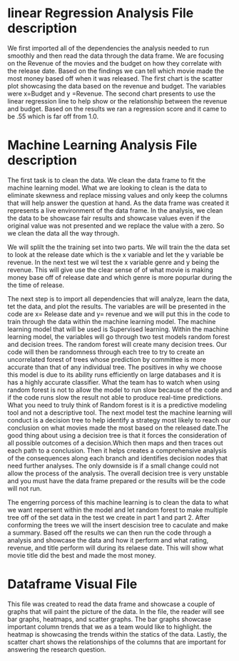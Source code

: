 # linear Regression Analysis File description

We first imported all of the dependencies the analysis needed to run smoothly and then read the data through the data frame. We are focusing on the Revenue of the movies and the budget on how they correlate with the release date. Based on the findings we can tell which movie made the most money based off when it was released. The first chart is the scatter plot showcasing the data based on the revenue and budget. The variables were x=Budget and y =Revenue. The second chart presents to use the linear regression line to help show or the relationship between the revenue and budget. Based on the results we ran a regression score and it came to be .55 which is far off from 1.0. 

# Machine Learning Analysis File description

The first task is to clean the data. We clean the data frame to fit the machine learning model. What we are looking to clean is the data to eliminate skewness and replace missing values and only keep the columns that will help answer the question at hand. As the data frame was created it represents a  live environment of the data frame. In the analysis, we clean the data to be showcase fair results and showcase values even if the original value was not presented and we replace the value with a zero. So we clean the data all the way through.

We will splilt the the training set into two parts. We will train the the data set to look at the release date which is the x variable  and let the y variable be revenue. In the next test we wil test the x variable genre and y being the revenue. This will give use the clear sense of of what movie is making money base off of release date and which genre is more popurlar during the the time of release. 

The next step is to import all dependencies that will analyze, learn the data, tet the data, and plot the results. The variables are will be presented in the code are x= Release date and y= revenue and we will put this in the code to train through the data within the machine learning model. The machine learning model that will be used is Supervised learning. Within the machine learning model, the variables will go through two test models random forest and decision trees. The random forest will create many decision trees. Our code will then be randomness through each tree to try to create an uncorrelated forest of trees whose prediction by committee is more accurate than that of any individual tree. The positives in why we choose this model is due to its ability runs efficiently on large databases and it is has a highly accurate classifier. What the team has to watch when using random forest is not to allow the model to run slow because of the code and if the code runs slow the result not able to produce real-time predictions. What you need to truly think of Random forest is it is a predictive modeling tool and not a descriptive tool. The next model test the machine learning will conduct is a decision tree to help identify a strategy most likely to reach our conclusion on what movies made the most based on the released date.The good thing about using a decision tree is that it forces the consideration of all possible outcomes of a decision.Which then maps and then traces out each path to a conclusion. 
Then it helps creates a comprehensive analysis of the consequences along each branch and identifies decision nodes that need further analyses. The only downside is if a small change could not allow the process of the analysis. The overall decision tree is very unstable and you must have the data frame prepared or the results will be the code will not run.

The engerring porcess of this machine learning is to clean the data to what we want repersent within the model and let random forest to make multiple tree off of the set data in the test we create in part 1 and part 2. After conforming the trees we will the insert descision tree to caculate and make a summary. Based off the results we can then run the code through a analysis and showcase the data and how it perform and what rating, revenue, and title perform will during its relaese date. This will show what movie title did the best and made the most money.

# Dataframe Visual File

This file was created to read the data frame and showcase a couple of graphs that will paint the picture of the data. In the file, the reader will see bar graphs, heatmaps, and scatter graphs. The bar graphs showcase important column trends that we as a team would like to highlight. the heatmap is showcasing the trends within the statics of the data. Lastly, the scatter chart shows the relationships of the columns that are important for answering the research question.
